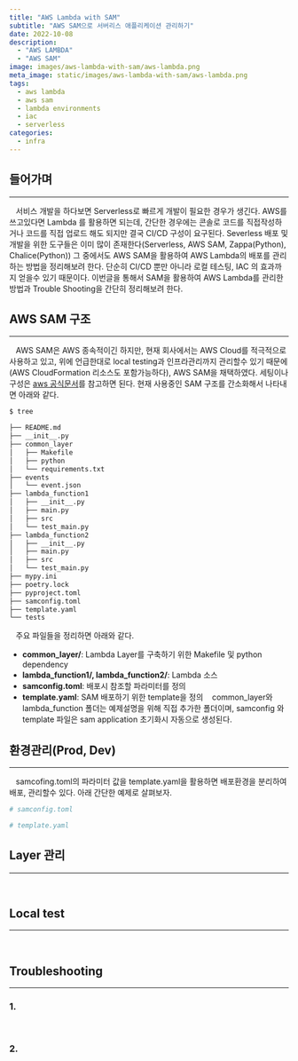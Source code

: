 ```yaml
---
title: "AWS Lambda with SAM"
subtitle: "AWS SAM으로 서버리스 애플리케이션 관리하기"
date: 2022-10-08
description:
  - "AWS LAMBDA"
  - "AWS SAM"
image: images/aws-lambda-with-sam/aws-lambda.png
meta_image: static/images/aws-lambda-with-sam/aws-lambda.png
tags:
  - aws lambda
  - aws sam
  - lambda environments
  - iac
  - serverless
categories:
  - infra
---
```


## 들어가며

---

&nbsp;&nbsp;&nbsp;서비스 개발을 하다보면 Serverless로 빠르게 개발이 필요한 경우가 생긴다. AWS를 쓰고있다면 Lambda 를 활용하면 되는데, 간단한 경우에는 콘솔로 코드를 직접작성하거나 코드를 직접 업로드 해도 되지만 결국 CI/CD 구성이 요구된다. Severless 배포 및 개발을 위한 도구들은 이미 많이 존재한다(Serverless, AWS SAM, Zappa(Python), Chalice(Python)) 그 중에서도 AWS SAM을 활용하여 AWS Lambda의 배포를 관리하는 방법을 정리해보려 한다. 단순히 CI/CD 뿐만 아니라 로컬 테스팅, IAC 의 효과까지 얻을수 있기 때문이다. 이번글을 통해서 SAM을 활용하여 AWS Lambda를 관리한 방법과 Trouble Shooting을 간단히 정리해보려 한다.

## AWS SAM 구조

---

&nbsp;&nbsp;&nbsp;AWS SAM은 AWS 종속적이긴 하지만, 현재 회사에서는 AWS Cloud를 적극적으로 사용하고 있고, 위에 언급한대로 local testing과 인프라관리까지 관리할수 있기 때문에(AWS CloudFormation 리소스도 포함가능하다), AWS SAM을 채택하였다. 세팅이나 구성은 [aws 공식문서](https://docs.aws.amazon.com/ko_kr/serverless-application-model/latest/developerguide/serverless-getting-started.html)를 참고하면 된다. 현재 사용중인 SAM 구조를 간소화해서 나타내면 아래와 같다.
```sh
$ tree

├── README.md
├── __init__.py
├── common_layer
│   ├── Makefile
│   ├── python
│   └── requirements.txt
├── events
│   └── event.json
├── lambda_function1
│   ├── __init__.py
│   ├── main.py
│   ├── src
│   └── test_main.py
├── lambda_function2
│   ├── __init__.py
│   ├── main.py
│   ├── src
│   └── test_main.py
├── mypy.ini
├── poetry.lock
├── pyproject.toml
├── samconfig.toml
├── template.yaml
└── tests
```
&nbsp;&nbsp;&nbsp;주요 파일들을 정리하면 아래와 같다.
- **common_layer/**: Lambda Layer를 구축하기 위한 Makefile 및 python dependency
- **lambda_function1/, lambda_function2/**: Lambda 소스
- **samconfig.toml**: 배포시 참조할 파라미터를 정의
- **template.yaml**: SAM 배포하기 위한 template을 정의
&nbsp;&nbsp;&nbsp;common_layer와 lambda_function 폴더는 예제설명을 위해 직접 추가한 폴더이며, samconfig 와 template 파일은 sam application 초기화시 자동으로 생성된다.

## 환경관리(Prod, Dev)

---

&nbsp;&nbsp;&nbsp;samcofing.toml의 파라미터 값을 template.yaml을 활용하면 배포환경을 분리하여 배포, 관리할수 있다. 아래 간단한 예제로 살펴보자.
```toml
# samconfig.toml
```
```yaml
# template.yaml
```


## Layer 관리

---

&nbsp;&nbsp;&nbsp;


## Local test

---

&nbsp;&nbsp;&nbsp;




## Troubleshooting

---

### 1. 

&nbsp;&nbsp;&nbsp;

### 2. 

&nbsp;&nbsp;&nbsp;

